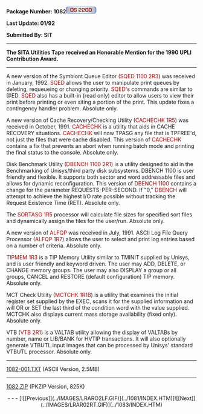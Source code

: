 <x-sas-window top="66" bottom="768" left="8" right="538">



<b>Package Number: 1082</b>![](../IMAGES/OS2200.JPG)


<b>Last Update: 01/92</b>


<b>Submitted By: SIT</b>


&#10;
- - -
<b>The SITA Utilities Tape received an Honorable Mention for the 1990
UPLI Contribution Award.</b>


&#10;
- - -
A new version of the Symbiont Queue Editor <font color="#AF0000">(SQED 1100 2R3</font>) was received in January, 1992.
<font color="#AF0000">SQED</font> allows the user to manipulate print
queues by deleting, requeueing or changing priority. <font color="#AF0000">SQED's</font> commands are similar to @ED. <font color="#AF0000">SQED</font> also has a built-in (read only) editor to
allow users to view their print before printing or even siting a
portion of the print. This update fixes a contingency handler
problem. Absolute only.


A new version of Cache Recovery/Checking Utility (<font color="#AF0000">CACHECHK 1R5</font>) was received in October, 1991.
<font color="#AF0000">CACHECHK</font> is a utility that aids in CACHE
RECOVERY situations. <font color="#AF0000">CACHECHK</font> will now
TPASG any file that is TPFREE'd, not just the files that were cache
disabled. This version of <font color="#AF0000">CACHECHK</font>
contains a fix that prevents an abort when running batch mode and
printing the final status to the console. Absolute only.


Disk Benchmark Utility (<font color="#AF0000">DBENCH 1100
2R1</font>) is a utility designed to aid in the Benchmarking of
Unisys/third party disk subsystems. DBENCH 1100 is user friendly and
flexible. It supports both sector and word addressable files and
allows for dynamic reconfiguration. This version of <font color="#AF0000">DBENCH 1100</font> contains a change for the
parameter REQUESTS-PER-SECOND. If "0," <font color="#AF0000">DBENCH</font> will attempt to achieve the highest I/O
rate possible without tracking the Request Existence Time (RET).
Absolute only.


The <font color="#AF0000">SORTASG 1R5 </font>processor will
calculate file sizes for specified sort files and dynamically assign
the files for the user/run. Absolute only.


A new version of <font color="#AF0000">ALFQP</font> was received
in July, 1991. ASCII Log File Query Processor (<font color="#AF0000">ALFQP 1R7</font>) allows the user to select and print
log entries based on a number of criteria. Absolute only.


<font color="#AF0000">TIPMEM 1R3</font> is a TIP Memory Utility
similar to TMINIT supplied by Unisys, and is user friendly and
keyword driven. The user may ADD, DELETE, or CHANGE memory groups.
The user may also DISPLAY a group or all groups, CANCEL and RESTORE
(default configuration) TIP memory. Absolute only.


MCT Check Utility (<font color="#AF0000">MCTCHK 1R1B</font>) is a
utility that examines the initial register set supplied by the EXEC,
scans it for the supplied information and will OR or SET the last
third of the condition word with the value supplied. MCTCHK also
displays current mass storage availability (fixed only). Absolute
only.


VTB (<font color="#AF0000">VTB 2R1</font>) is a VALTAB utility
allowing the display of VALTABs by number, name or LIB/BANK for HVTIP
transactions. It will also optionally generate VTBUTL input images
that can be processed by Unisys' standard VTBUTL processor. Absolute
only.


&#10;
- - -


[1082-001.TXT](1082-001.TXT) (ASCII Version, 2.5MB)


&#10;
- - -


[1082.ZIP](1082.ZIP) (PKZIP Version, 825K)


<center>
- - -
[![[Previous]](../IMAGES/LRARO2LF.GIF)](../1081/INDEX.HTM)[![[Next]](../IMAGES/LRAR02RT.GIF)](../1083/INDEX.HTM)
</center>


</x-sas-window>